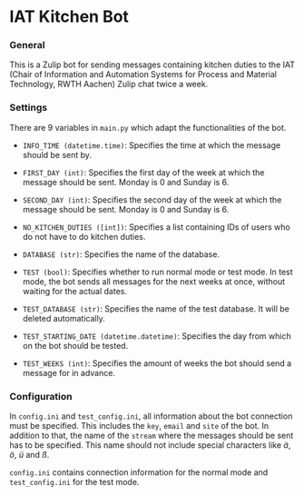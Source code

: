 # IAT Kitchen Bot

### General
This is a Zulip bot for sending messages containing kitchen duties to the IAT
(Chair of Information and Automation Systems for Process and Material Technology, RWTH Aachen) Zulip 
chat twice a week.

### Settings
There are 9 variables in ``main.py`` which adapt the functionalities of the bot.

* ``INFO_TIME (datetime.time)``: Specifies the time at which the message should be sent by.


* ``FIRST_DAY (int)``: Specifies the first day of the week at which the message should be sent. Monday is 0 and Sunday is 6.


* ``SECOND_DAY (int)``: Specifies the second day of the week at which the message should be sent. Monday is 0 and Sunday is 6.


* ``NO_KITCHEN_DUTIES ([int])``: Specifies a list containing IDs of users who do not have to do kitchen duties. 


* ``DATABASE (str)``: Specifies the name of the database. 


* ``TEST (bool)``: Specifies whether to run normal mode or test mode. In test mode, the bot sends all messages for the next weeks at once, without waiting for the actual dates.


* ``TEST_DATABASE (str)``: Specifies the name of the test database. It will be deleted automatically.


* ``TEST_STARTING_DATE (datetime.datetime)``: Specifies the day from which on the bot should be tested.


* ``TEST_WEEKS (int)``: Specifies the amount of weeks the bot should send a message for in advance.

### Configuration
In ``config.ini`` and ``test_config.ini``, all information about the bot connection must be specified. This includes the ``key``, ``email`` and ``site`` of the bot. In addition to that, the name of the ``stream`` where the messages should be sent has to be specified. This name should not include special characters like *ä*, *ö*, *ü* and *ß*.

``config.ini`` contains connection information for the normal mode and ``test_config.ini`` for the test mode.
